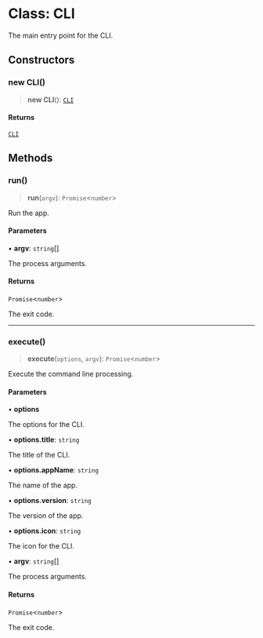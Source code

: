 # Class: CLI

The main entry point for the CLI.

## Constructors

### new CLI()

> **new CLI**(): [`CLI`](CLI.md)

#### Returns

[`CLI`](CLI.md)

## Methods

### run()

> **run**(`argv`): `Promise`\<`number`\>

Run the app.

#### Parameters

• **argv**: `string`[]

The process arguments.

#### Returns

`Promise`\<`number`\>

The exit code.

***

### execute()

> **execute**(`options`, `argv`): `Promise`\<`number`\>

Execute the command line processing.

#### Parameters

• **options**

The options for the CLI.

• **options.title**: `string`

The title of the CLI.

• **options.appName**: `string`

The name of the app.

• **options.version**: `string`

The version of the app.

• **options.icon**: `string`

The icon for the CLI.

• **argv**: `string`[]

The process arguments.

#### Returns

`Promise`\<`number`\>

The exit code.
